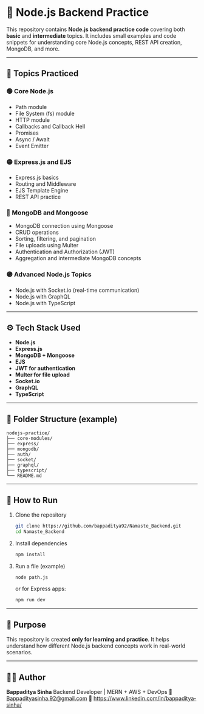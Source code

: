 # 🧩 Node.js Backend Practice

This repository contains **Node.js backend practice code** covering both **basic** and **intermediate** topics.
It includes small examples and code snippets for understanding core Node.js concepts, REST API creation, MongoDB, and more.

---

## 📘 Topics Practiced

### 🟢 Core Node.js

* Path module
* File System (fs) module
* HTTP module
* Callbacks and Callback Hell
* Promises
* Async / Await
* Event Emitter

### 🟡 Express.js and EJS

* Express.js basics
* Routing and Middleware
* EJS Template Engine
* REST API practice

### 🔵 MongoDB and Mongoose

* MongoDB connection using Mongoose
* CRUD operations
* Sorting, filtering, and pagination
* File uploads using Multer
* Authentication and Authorization (JWT)
* Aggregation and intermediate MongoDB concepts

### 🟣 Advanced Node.js Topics

* Node.js with Socket.io (real-time communication)
* Node.js with GraphQL
* Node.js with TypeScript

---

## ⚙️ Tech Stack Used

* **Node.js**
* **Express.js**
* **MongoDB + Mongoose**
* **EJS**
* **JWT for authentication**
* **Multer for file upload**
* **Socket.io**
* **GraphQL**
* **TypeScript**

---

## 📁 Folder Structure (example)

```
nodejs-practice/
├── core-modules/
├── express/
├── mongodb/
├── auth/
├── socket/
├── graphql/
├── typescript/
└── README.md
```

---

## 🚀 How to Run

1. Clone the repository

   ```bash
   git clone https://github.com/bappaditya92/Namaste_Backend.git
   cd Namaste_Backend
   ```

2. Install dependencies

   ```bash
   npm install
   ```

3. Run a file (example)

   ```bash
   node path.js
   ```

   or for Express apps:

   ```bash
   npm run dev
   ```

---

## 🧠 Purpose

This repository is created **only for learning and practice**.
It helps understand how different Node.js backend concepts work in real-world scenarios.

---

## 👨‍💻 Author

**Bappaditya Sinha**
Backend Developer | MERN + AWS + DevOps
📧 Bappadityasinha.92@gmail.com
🔗 https://www.linkedin.com/in/bappaditya-sinha/
